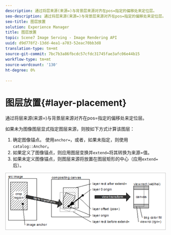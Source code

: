 ```yaml
---
description: 通过将层来源(来源=)与背景层来源对齐在pos=指定的偏移处来定位层。
seo-description: 通过将层来源(来源=)与背景层来源对齐在pos=指定的偏移处来定位层。
seo-title: 图层放置
solution: Experience Manager
title: 图层放置
topic: Scene7 Image Serving - Image Rendering API
uuid: d9d778f2-13dd-4ea1-a703-52eac70bb3d8
translation-type: tm+mt
source-git-commit: 7bc7b3a86fbcdc57cfdc31745fae3afc06e44b15
workflow-type: tm+mt
source-wordcount: '130'
ht-degree: 0%

---
```



# 图层放置{#layer-placement}

通过将层来源(来源=)与背景层来源对齐在pos=指定的偏移处来定位层。

如果未为图像图层显式指定图层来源，则按如下方式计算该图层：

1. 确定图像锚点。 使用`anchor=`，或者，如果未指定，则使用`catalog::Anchor`。
1. 如果定义了图像锚点，则应用图层变换并`extend=`将其转换为来源=值。
1. 如果未定义图像锚点，则图层来源将放置在图层矩形的中心（应用`extend=`后）。

![](assets/layerplacement.png)

